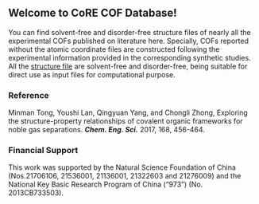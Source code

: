 ## Welcome to CoRE COF Database!

You can find solvent-free and disorder-free structure files of nearly all the experimental COFs published on literature here. Specially, COFs reported without the atomic coordinate files are constructed following the experimental information provided in the corresponding synthetic studies.
All the [structure file](https://github.com/core-cof/tttt/) are solvent-free and disorder-free, being suitable for direct use as input files for computational purpose.

### Reference
Minman Tong, Youshi Lan, Qingyuan Yang, and Chongli Zhong, Exploring the structure-property relationships of covalent organic frameworks for noble gas separations. ***Chem. Eng. Sci.*** 2017, 168, 456-464. 

### Financial Support
This work was supported by the Natural Science Foundation of China (Nos.21706106, 21536001, 21136001,
21322603 and 21276009) and the National Key Basic Research Program of China (“973”) (No.
2013CB733503).

